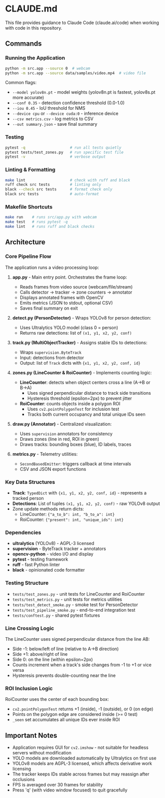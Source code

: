 # CLAUDE.md

This file provides guidance to Claude Code (claude.ai/code) when working with code in this repository.

## Commands

### Running the Application
```bash
python -m src.app --source 0  # webcam
python -m src.app --source data/samples/video.mp4  # video file
```

Common flags:
- `--model yolov8n.pt` - model weights (yolov8n.pt is fastest, yolov8s.pt more accurate)
- `--conf 0.35` - detection confidence threshold (0.0-1.0)
- `--iou 0.45` - IoU threshold for NMS
- `--device cpu` or `--device cuda:0` - inference device
- `--csv metrics.csv` - log metrics to CSV
- `--out summary.json` - save final summary

### Testing
```bash
pytest -q                    # run all tests quietly
pytest tests/test_zones.py   # run specific test file
pytest -v                    # verbose output
```

### Linting & Formatting
```bash
make lint                    # check with ruff and black
ruff check src tests         # linting only
black --check src tests      # format check only
black src tests              # auto-format
```

### Makefile Shortcuts
```bash
make run    # runs src/app.py with webcam
make test   # runs pytest -q
make lint   # runs ruff and black checks
```

## Architecture

### Core Pipeline Flow
The application runs a video processing loop:
1. **app.py** - Main entry point. Orchestrates the frame loop:
   - Reads frames from video source (webcam/file/stream)
   - Calls detector → tracker → zone counters → annotator
   - Displays annotated frames with OpenCV
   - Emits metrics (JSON to stdout, optional CSV)
   - Saves final summary on exit

2. **detect.py (PersonDetector)** - Wraps YOLOv8 for person detection:
   - Uses Ultralytics YOLO model (class 0 = person)
   - Returns raw detections: list of `(x1, y1, x2, y2, conf)`

3. **track.py (MultiObjectTracker)** - Assigns stable IDs to detections:
   - Wraps `supervision.ByteTrack`
   - Input: detections from detector
   - Output: list of `Track` dicts with `{x1, y1, x2, y2, conf, id}`

4. **zones.py (LineCounter & RoiCounter)** - Implements counting logic:
   - **LineCounter**: detects when object centers cross a line (A→B or B→A)
     - Uses signed perpendicular distance to track side transitions
     - Hysteresis threshold (epsilon=2px) to prevent jitter
   - **RoiCounter**: counts objects inside a polygon ROI
     - Uses `cv2.pointPolygonTest` for inclusion test
     - Tracks both current occupancy and total unique IDs seen

5. **draw.py (Annotator)** - Centralized visualization:
   - Uses `supervision` annotators for consistency
   - Draws zones (line in red, ROI in green)
   - Draws tracks: bounding boxes (blue), ID labels, traces

6. **metrics.py** - Telemetry utilities:
   - `SecondBasedEmitter`: triggers callback at time intervals
   - CSV and JSON export functions

### Key Data Structures
- **Track**: `TypedDict` with `{x1, y1, x2, y2, conf, id}` - represents a tracked person
- **Detections**: List of tuples `(x1, y1, x2, y2, conf)` - raw YOLOv8 output
- Zone update methods return dicts:
  - LineCounter: `{"a_to_b": int, "b_to_a": int}`
  - RoiCounter: `{"present": int, "unique_ids": int}`

### Dependencies
- **ultralytics** (YOLOv8) - AGPL-3 licensed
- **supervision** - ByteTrack tracker + annotators
- **opencv-python** - video I/O and display
- **pytest** - testing framework
- **ruff** - fast Python linter
- **black** - opinionated code formatter

### Testing Structure
- `tests/test_zones.py` - unit tests for LineCounter and RoiCounter
- `tests/test_metrics.py` - unit tests for metrics utilities
- `tests/test_detect_smoke.py` - smoke test for PersonDetector
- `tests/test_pipeline_smoke.py` - end-to-end integration test
- `tests/conftest.py` - shared pytest fixtures

### Line Crossing Logic
The LineCounter uses signed perpendicular distance from the line AB:
- Side -1: below/left of line (relative to A→B direction)
- Side +1: above/right of line
- Side 0: on the line (within epsilon=2px)
- Counts increment when a track's side changes from -1 to +1 or vice versa
- Hysteresis prevents double-counting near the line

### ROI Inclusion Logic
RoiCounter uses the center of each bounding box:
- `cv2.pointPolygonTest` returns +1 (inside), -1 (outside), or 0 (on edge)
- Points on the polygon edge are considered inside (>= 0 test)
- `_seen` set accumulates all unique IDs ever inside ROI

## Important Notes
- Application requires GUI for `cv2.imshow` - not suitable for headless servers without modification
- YOLO models are downloaded automatically by Ultralytics on first use
- YOLOv8 models are AGPL-3 licensed, which affects derivative work licensing
- The tracker keeps IDs stable across frames but may reassign after occlusions
- FPS is averaged over 30 frames for stability
- Press 'q' (with video window focused) to quit gracefully
